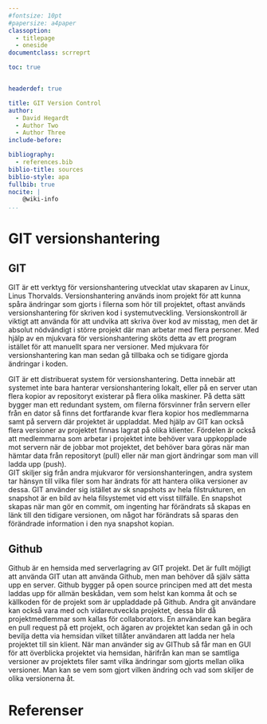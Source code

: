 ```yaml
---
#fontsize: 10pt
#papersize: a4paper
classoption:
  - titlepage
  - oneside
documentclass: scrreprt

toc: true


headerdef: true

title: GIT Version Control
author:
  - David Hegardt
  - Author Two
  - Author Three
include-before:

bibliography:
  - references.bib
biblio-title: sources
biblio-style: apa
fullbib: true
nocite: |
    @wiki-info
...
```

# GIT versionshantering
## GIT  
GIT är ett verktyg för versionshantering utvecklat utav skaparen av Linux, Linus Thorvalds. Versionshantering används inom projekt för att kunna spåra ändringar som gjorts i filerna som hör till projektet, oftast används versionshantering för skriven kod i systemutveckling. Versionskontroll är viktigt att använda för att undvika att skriva över kod av misstag, men det är absolut nödvändigt i större projekt där man arbetar med flera personer. Med hjälp av en mjukvara för versionshantering sköts detta av ett program istället för att manuellt spara ner versioner. Med mjukvara för versionshantering kan man sedan gå tillbaka och se tidigare gjorda ändringar i koden.  

GIT är ett distribuerat system för versionshantering. Detta innebär att systemet inte bara hanterar versionshantering lokalt, eller på en server utan flera kopior av repositoryt existerar på flera olika maskiner. På detta sätt bygger man ett redundant system, om filerna försvinner från servern eller från en dator så finns det fortfarande kvar flera kopior hos medlemmarna samt på servern där projektet är uppladdat. Med hjälp av GIT kan också flera versioner av projektet finnas lagrat på olika klienter. Fördelen är också att medlemmarna som arbetar i projektet inte behöver vara uppkopplade mot servern när de jobbar mot projektet, det behöver bara göras när man hämtar data från repositoryt (pull) eller när man gjort ändringar som man vill ladda upp (push).  
GIT skiljer sig från andra mjukvaror för versionshanteringen, andra system tar hänsyn till vilka filer som har ändrats för att hantera olika versioner av dessa. GIT använder sig istället av sk snapshots av hela filstrukturen, en snapshot är en bild av hela filsystemet vid ett visst tillfälle. En snapshot skapas när man gör en commit, om ingenting har förändrats så skapas en länk till den tidigare versionen, om något har förändrats så sparas den förändrade information i den nya snapshot kopian.

## Github
Github är en hemsida med serverlagring av GIT projekt. Det är fullt möjligt att använda GIT utan att använda Github, men man behöver då själv sätta upp en server. Github bygger på open source principen med att det mesta laddas upp för allmän beskådan, vem som helst kan komma åt och se källkoden för de projekt som är uppladdade på Github. Andra git användare kan också vara med och vidareutveckla projektet, dessa blir då projektmedlemmar som kallas för collaborators. En användare kan begära en pull request på ett projekt, och ägaren av projektet kan sedan gå in och bevilja detta via hemsidan vilket tillåter användaren att ladda ner hela projektet till sin klient. När man använder sig av GIThub så får man en GUI för att överblicka projektet via hemsidan, härifrån kan man se samtliga versioner av projektets filer samt vilka ändringar som gjorts mellan olika versioner. Man kan se vem som gjort vilken ändring och vad som skiljer de olika versionerna åt. 



# Referenser  
